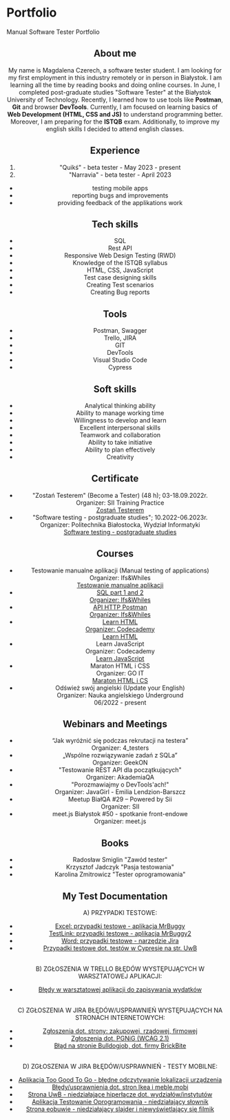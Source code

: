 # Portfolio
Manual Software Tester Portfolio

<header>
<h2>About me</h2>
<header/>

<p>My name is Magdalena Czerech, a software tester student. I am looking for my first employment in this industry remotely or in person in Białystok. I am learning all the time by reading books and doing online courses. In June, I completed post-graduate studies "Software Tester" at the Białystok University of Technology. Recently, I learned how to use tools like <b>Postman</b>, <b>Git</b> and browser <b>DevTools</b>. Currently, I am focused on learning basics of <b>Web Development (HTML, CSS and JS)</b> to understand programming better. Moreover, I am preparing for the <b>ISTQB</b> exam. Additionally, to improve my english skills I decided to attend english classes.</p>

<h2>Experience</h2>
<ol>
<li>"Quikś" - beta tester - May 2023 - present </li>
<li>"Narravia" - beta tester - April 2023</li>
</ol>
<ul>
<li>testing mobile apps</li>
<li>reporting bugs and improvements </li>
<li>providing feedback of the applikations work</li>
</ul>

<h2>Tech skills</h2>

<ul>
  <li>SQL</li>
  <li>Rest API</li>
  <li>Responsive Web Design Testing (RWD)</li>
  <li>Knowledge of the ISTQB syllabus</li>
  <li>HTML, CSS, JavaScript</li>
  <li>Test case designing skills</li>
  <li>Creating Test scenarios</li>
  <li>Creating Bug reports</li>
</ul>

<h2>Tools</h2>

<ul>
  <li>Postman, Swagger</li>
  <li>Trello, JIRA</li>
  <li>GIT</li>
  <li>DevTools</li>
  <li>Visual Studio Code</li>
  <li>Cypress</li>
</ul>
 
<h2>Soft skills</h2>

<ul>
  <li>Analytical thinking ability</li>
  <li>Ability to manage working time</li>
  <li>Willingness to develop and learn</li>
  <li>Excellent interpersonal skills</li>
  <li>Teamwork and collaboration</li>
  <li>Ability to take initiative</li>
  <li>Ability to plan effectively</li>
  <li>Creativity</li>
</ul>
 
<h2>Certificate</h2>
<ul>
  <li>"Zostań Testerem" (Become a Tester) (48 h); 03-18.09.2022r. </br>
  Organizer: SII Training Practice </br>
  <a href="https://sii.pl/szkolenia/oferta/zostan-testerem/">Zostań Testerem</a></li>
  <li>"Software testing - postgraduate studies"; 10.2022-06.2023r. </br>
  Organizer: Politechnika Białostocka, Wydział Informatyki </br>
  <a href="https://tester.wi.pb.edu.pl/#new_tab">Software testing - postgraduate studies</a></li>
</ul>

<h2>Courses</h2>
<ul>
  <li> Testowanie manualne aplikacji (Manual testing of applications)</br>
  Organizer: Ifs&Whiles 
  <a href="https://www.czyitjestdlamnie.pl/warsztaty-testowanie-manualne-aplikacji"></br>Testowanie manualne aplikacji</li>
  <li>SQL part 1 and 2 </br>
  Organizer: Ifs&Whiles </li>
  <li>API HTTP Postman </br>
  Organizer: Ifs&Whiles</li>
  <li>Learn HTML</br>
  Organizer: Codecademy </br>
  <a href="https://www.codecademy.com/learn/learn-html">Learn HTML</a></li>
  <li> Learn JavaScript </br>
  Organizer: Codecademy </br>
  <a href="https://www.codecademy.com/learn/introduction-to-javascript">Learn JavaScript</a></li>
  <li>Maraton HTML i CSS </br>
  Organizer: GO IT </br>
  <a href="https://m.goit.global/pl/?utm_source=google&utm_medium=cpc&utm_campaign=17380115250|135958449254|649820681037||go-it&gad=1&gclid=CjwKCAjw44mlBhAQEiwAqP3eVi6mJv2nBzVrbW0pn7-RKzXg2AnLwCt6mWvFAEyAkMxk0LlI0SKiYRoC_jEQAvD_BwE">Maraton HTML i CS</a></li>
  <li>Odśwież swój angielski (Update your English)</br>
  Organizer: Nauka angielskiego Underground </br>
  06/2022 - present </li>
</ul>

<h2>Webinars and Meetings</h2>
<ul>
  <li>“Jak wyróżnić się podczas rekrutacji na testera”</br>
  Organizer: 4_testers</li>
  <li>„Wspólne rozwiązywanie zadań z SQLa”</br>
  Organizer: GeekON</li>
  <li>"Testowanie REST API dla początkujących"</br>
  Organizer: AkademiaQA</li>
  <li>"Porozmawiajmy o DevTools'ach!"</br>
  Organizer: JavaGirl - Emilia Lendzion-Barszcz</li>
  <li>Meetup BiałQA #29 – Powered by Sii</br>
  Organizer: SII</li>
  <li>meet.js Białystok #50 - spotkanie front-endowe</br>
  Organizer: meet.js</li>
</ul>

<h2>Books</h2>
<ul>
 <li>Radosław Smiglin "Zawód tester"</li>
 <li>Krzysztof Jadczyk "Pasja testowania"</li>
 <li>Karolina Zmitrowicz "Tester oprogramowania"</li>
</ul>

<h2>My Test Documentation</h2>
<ul>
<p> A) PRZYPADKI TESTOWE:</p>
  <li><a href="https://docs.google.com/spreadsheets/d/1eRVb_S9uuHFQUoCJXY80WxxeTbHUXhHX/edit?usp=sharing&ouid=104192795688704427530&rtpof=true&sd=true">Excel: przypadki testowe - aplikacja MrBuggy</a></li>
  <li><a href="https://drive.google.com/file/d/11hci3DARkCSVlCBjYzKGe4_4qQVvSCAk/view?usp=sharing">TestLink: przypadki testowe - aplikacja MrBuggy2</a></li>
  <li><a href="https://docs.google.com/document/d/1lPhgWbMQJ4XeHSdowc08pdRsE1Gkan9H/edit?usp=sharing&ouid=104192795688704427530&rtpof=true&sd=true">Word: przypadki testowe - narzędzie Jira</a></li> 
  <li><a href="https://drive.google.com/file/d/1_VLWhS_skeRHwU5poxSn2vt4Q-7Ehu8Z/view?usp=sharing"> Przypadki testowe dot. testów w Cypresie na str. UwB</a></li><br/>
  
 <p> B) ZGŁOSZENIA W TRELLO BŁĘDÓW WYSTĘPUJĄCYCH W WARSZTATOWEJ APLIKACJI:</p>
  <li><a href="https://trello.com/invite/b/Fkh389RO/ATTI6cba5c19c223d63793358838915aaeae9B53D83B/warsztaty-testowanie-manualne">Błędy w warsztatowej aplikacji do zapisywania wydatków</a></li><br/>
  
<p> C) ZGŁOSZENIA W JIRA BŁĘDÓW/USPRAWNIEŃ WYSTĘPUJĄCYCH NA STRONACH INTERNETOWYCH:</p>
  <li><a href="https://drive.google.com/drive/folders/1zsD4O2yw5Ywn4TWx2ocRzeyFAAaA44xB?usp=sharing">Zgłoszenia dot. strony: zakupowej, rządowej, firmowej </a></li>
  <li><a href="https://drive.google.com/drive/folders/1qGcb1Nwckbgs70EY7isHR1P6xQGEQmWH?usp=sharing">Zgłoszenia dot. PGNiG (WCAG 2.1)</a></li>
  <li><a href="https://drive.google.com/drive/folders/1TbD4RTpZ8ThSOdTCGnzdo9qGvqDcbfND?usp=sharing">Błąd na stronie Bulldogjob, dot. firmy BrickBite</a></li></br>
    
  <p> D) ZGŁOSZENIA W JIRA BŁĘDÓW/USPRAWNIEŃ - TESTY MOBILNE:<p>
  <li><a href="https://drive.google.com/file/d/18mGJWgp4aJrow2ui30LNdnGOjKyneUAN/view?usp=sharing">Aplikacja Too Good To Go - błędne odczytywanie lokalizacji urządzenia<a/></li>
  <li><a href="https://drive.google.com/drive/folders/1qnwS9qgQz4D4k8tmYtj4hZQtoPU1bfhY?usp=sharing">Błędy/usprawnienia dot. stron Ikea i meble.mobi</a></li>
  <li><a href="https://drive.google.com/file/d/1zD_NGtHmNVCXA5tYqrzmfRlUiDnuLa4v/view?usp=sharing">Strona UwB - niedziałające hiperłącze dot. wydziałów/instytutów</a></li>
  <li> <a href="https://drive.google.com/file/d/1X0jf2FOE8gedCRpNoZSLtO3el-O8NYtv/view?usp=sharing"> Aplikacja Testowanie Oprogramowania - niedziałający słownik</a></li>
  <li> <a href="https://drive.google.com/drive/folders/13ixXc1_k6mJM6M_SQmO-Lq0QQjaWBDde?usp=sharing"> Strona eobuwie - niedziałający slajder i niewyświetlający się filmik</a></li>
</ul>
